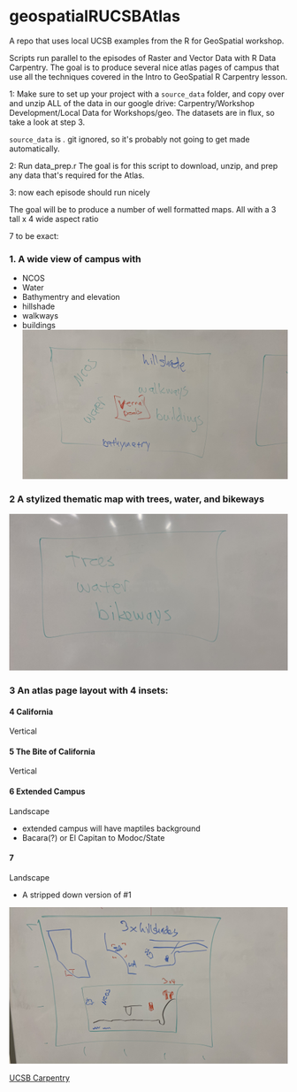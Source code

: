 # geospatialRUCSBAtlas
A repo that uses local UCSB examples from the R for GeoSpatial workshop.

Scripts run parallel to the episodes of Raster and Vector Data with R Data Carpentry.
The goal is to produce several nice atlas pages of campus that use all the techniques
covered in the Intro to GeoSpatial R Carpentry lesson.

1: Make sure to set up your project with a `source_data` folder,
and copy over and unzip ALL of the data in our google drive:
Carpentry/Workshop Development/Local Data for Workshops/geo. The datasets 
are in flux, so take a look at step 3.

`source_data` is *.* git ignored, so it's probably not going to
get made automatically.

2: Run data_prep.r
The goal is for this script to download, unzip, and prep
any data that's required for the Atlas.

3: now each episode should run nicely


The goal will be to produce a number of well formatted maps.
All with a 3 tall x 4 wide aspect ratio

7 to be exact:
###  1. A wide view of campus with
  * NCOS
  * Water
  * Bathymentry and elevation
  * hillshade
  * walkways
  * buildings
![](/images/complicated_thematic_map.jpg)



### 2 A stylized thematic map with trees, water, and bikeways
![Stylized, minimalistic](/images/limited_thematic_map.jpg "Sketch")

### 3 An atlas page layout with 4 insets:
#### 4 California
Vertical
#### 5 The Bite of California
Vertical
#### 6 Extended Campus
Landscape
  * extended campus will have maptiles background
  * Bacara(?) or El Capitan to Modoc/State
#### 7 
Landscape
  * A stripped down version of #1

![Overview map](/images/overview_map.jpg "Sketch")

[UCSB Carpentry](https://ucsbcarpentry.github.io)
